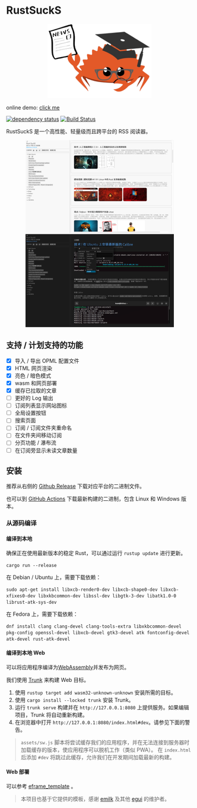 # RustSuckS

<div align=center>
<img src="./assets/logo.png" height=200 />
</div>

online demo: [click me](https://rssucks.weiyi.dev)

[![dependency status](https://deps.rs/repo/github/jyi2ya/RSSucks/status.svg)](https://deps.rs/repo/github/jyi2ya/RSSucks)
[![Build Status](https://github.com/jyi2ya/RSSucks/actions/workflows/rust.yml/badge.svg?branch=master)](https://github.com/jyi2ya/RSSucks/actions/workflows/rust.yml)

RustSuckS 是一个高性能、轻量级而且跨平台的 RSS 阅读器。

<p align="center">
  <img height=250 src="./assets/light.png">
  <img height=250 src="./assets/dark.png">
</p>

## 支持 / 计划支持的功能

- [x] 导入 / 导出 OPML 配置文件
- [x] HTML 网页渲染
- [x] 亮色 / 暗色模式
- [x] wasm 和网页部署
- [x] 缓存已拉取的文章
- [ ] 更好的 Log 输出
- [ ] 订阅列表显示网站图标
- [ ] 全局设置按钮
- [ ] 搜索页面
- [ ] 订阅 / 订阅文件夹重命名
- [ ] 在文件夹间移动订阅
- [ ] 分页功能 / 瀑布流
- [ ] 在订阅旁显示未读文章数量

## 安装

推荐从右侧的 [Github Release](https://github.com/vaaandark/RSSucks/releases) 下载对应平台的二进制文件。

也可以到 [GitHub Actions](https://github.com/vaaandark/RSSucks/actions?query=workflow%3A%22CI+build%22+actor%3Avaaandark+branch%3Amaster+event%3Apush+is%3Asuccess) 下载最新构建的二进制，包含 Linux 和 Windows 版本。

### 从源码编译

#### 编译到本地

确保正在使用最新版本的稳定 Rust，可以通过运行 `rustup update` 进行更新。

`cargo run --release`

在 Debian / Ubuntu 上，需要下载依赖：

`sudo apt-get install libxcb-render0-dev libxcb-shape0-dev libxcb-xfixes0-dev libxkbcommon-dev libssl-dev libgtk-3-dev libatk1.0-0 librust-atk-sys-dev`

在 Fedora 上，需要下载依赖：

`dnf install clang clang-devel clang-tools-extra libxkbcommon-devel pkg-config openssl-devel libxcb-devel gtk3-devel atk fontconfig-devel atk-devel rust-atk-devel`

#### 编译到本地 Web

可以将应用程序编译为[WebAssembly](https://en.wikipedia.org/wiki/WebAssembly)并发布为网页。

我们使用 [Trunk](https://trunkrs.dev/) 来构建 Web 目标。
1. 使用 `rustup target add wasm32-unknown-unknown` 安装所需的目标。
2. 使用 `cargo install --locked trunk` 安装 Trunk。
3. 运行 `trunk serve` 构建并在 `http://127.0.0.1:8080` 上提供服务。如果编辑项目，Trunk 将自动重新构建。
4. 在浏览器中打开 `http://127.0.0.1:8080/index.html#dev`。请参见下面的警告。

> `assets/sw.js` 脚本将尝试缓存我们的应用程序，并在无法连接到服务器时加载缓存的版本，使应用程序可以脱机工作（类似 PWA）。
> 在 `index.html` 后添加 `#dev` 将跳过此缓存，允许我们在开发期间加载最新的构建。

#### Web 部署

可以参考 [eframe_template](https://github.com/emilk/eframe_template) 。

> 本项目也基于它提供的模板，感谢 [emilk](https://github.com/emilk) 及其他 [egui](https://github.com/emilk/egui) 的维护者。
